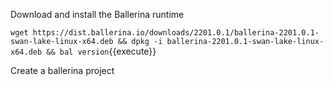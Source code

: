 Download and install the Ballerina runtime

`wget https://dist.ballerina.io/downloads/2201.0.1/ballerina-2201.0.1-swan-lake-linux-x64.deb && dpkg -i ballerina-2201.0.1-swan-lake-linux-x64.deb && bal version`{{execute}}

Create a ballerina project


